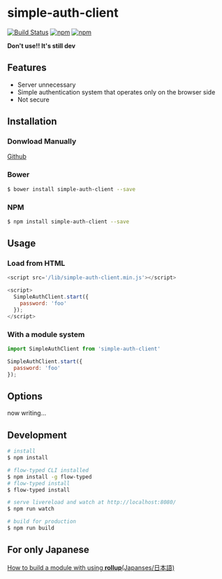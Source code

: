 # simple-auth-client

[![Build Status](https://travis-ci.org/akifo/simple-auth-client.svg?branch=master)](https://travis-ci.org/akifo/simple-auth-client)
[![npm](https://img.shields.io/npm/v/simple-auth-client.svg)](https://www.npmjs.com/package/simple-auth-client)
[![npm](https://img.shields.io/npm/l/simple-auth-client.svg)](https://github.com/akifo/simple-auth-client/blob/master/LICENSE.md)

**Don't use!! It's still dev**

## Features

- Server unnecessary
- Simple authentication system that operates only on the browser side
- Not secure

## Installation

### Donwload Manually

[Github](https://github.com/akifo/simple-auth-client/archive/master.zip)

### Bower

```bash
$ bower install simple-auth-client --save
```

### NPM

```bash
$ npm install simple-auth-client --save
```

## Usage

### Load from HTML

```javascript
<script src='/lib/simple-auth-client.min.js'></script>

<script>
  SimpleAuthClient.start({
    password: 'foo'
  });
</script>
```

### With a module system

```javascript
import SimpleAuthClient from 'simple-auth-client'

SimpleAuthClient.start({
  password: 'foo'
});
```

## Options

now writing...

## Development

```bash
# install
$ npm install

# flow-typed CLI installed
$ npm install -g flow-typed
# flow-typed install
$ flow-typed install

# serve livereload and watch at http://localhost:8080/
$ npm run watch 

# build for production
$ npm run build
```

## For only Japanese 
[How to build a module with using **rollup**(Japanses/日本語)](rollup.md)